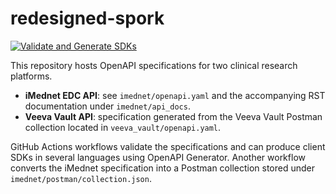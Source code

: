 # redesigned-spork

[![Validate and Generate SDKs](https://github.com/fderuiter/redesigned-spork/actions/workflows/openapi-generate.yml/badge.svg)](https://github.com/fderuiter/redesigned-spork/actions/workflows/openapi-generate.yml)

This repository hosts OpenAPI specifications for two clinical research platforms.

- **iMednet EDC API**: see `imednet/openapi.yaml` and the accompanying RST documentation under `imednet/api_docs`.
- **Veeva Vault API**: specification generated from the Veeva Vault Postman collection located in `veeva_vault/openapi.yaml`.

GitHub Actions workflows validate the specifications and can produce client SDKs in several languages using OpenAPI Generator. Another workflow converts the iMednet specification into a Postman collection stored under `imednet/postman/collection.json`.
